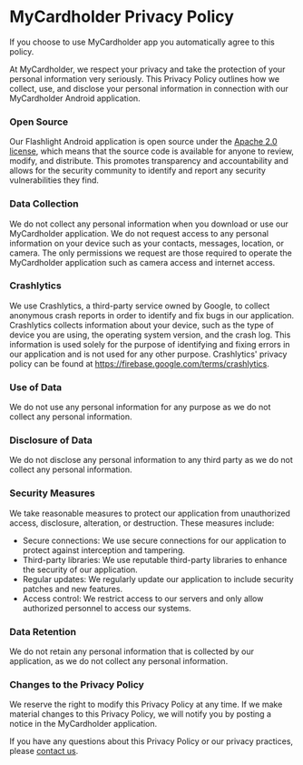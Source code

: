 # MyCardholder Privacy Policy

If you choose to use MyCardholder app you automatically agree to this policy.

At MyCardholder, we respect your privacy and take the protection of your personal information very
seriously. This Privacy Policy outlines how we collect, use, and disclose your personal information
in connection with our MyCardholder Android application.

### Open Source

Our Flashlight Android application is open source under the [Apache 2.0 license](LICENSE), which
means that the source code is available for anyone to review, modify, and distribute. This promotes
transparency and accountability and allows for the security community to identify and report any
security vulnerabilities they find.

### Data Collection

We do not collect any personal information when you download or use our MyCardholder application. We
do not request access to any personal information on your device such as your contacts, messages,
location, or camera. The only permissions we request are those required to operate the MyCardholder
application such as camera access and internet access.

### Crashlytics

We use Crashlytics, a third-party service owned by Google, to collect anonymous crash reports in
order to identify and fix bugs in our application. Crashlytics collects information about your
device, such as the type of device you are using, the operating system version, and the crash log.
This information is used solely for the purpose of identifying and fixing errors in our application
and is not used for any other purpose. Crashlytics' privacy policy can be found
at https://firebase.google.com/terms/crashlytics.

### Use of Data

We do not use any personal information for any purpose as we do not collect any personal
information.

### Disclosure of Data

We do not disclose any personal information to any third party as we do not collect any personal
information.

### Security Measures

We take reasonable measures to protect our application from unauthorized access, disclosure,
alteration, or destruction. These measures include:

* Secure connections: We use secure connections for our application to protect against interception
  and tampering.
* Third-party libraries: We use reputable third-party libraries to enhance the security of our
  application.
* Regular updates: We regularly update our application to include security patches and new features.
* Access control: We restrict access to our servers and only allow authorized personnel to access
  our systems.

### Data Retention

We do not retain any personal information that is collected by our application, as we do not collect
any personal information.

### Changes to the Privacy Policy

We reserve the right to modify this Privacy Policy at any time. If we make material changes to this
Privacy Policy, we will notify you by posting a notice in the MyCardholder application.

If you have any questions about this Privacy Policy or our privacy practices,
please [contact us](mailto:mdeveloperspost@gmail.com).
